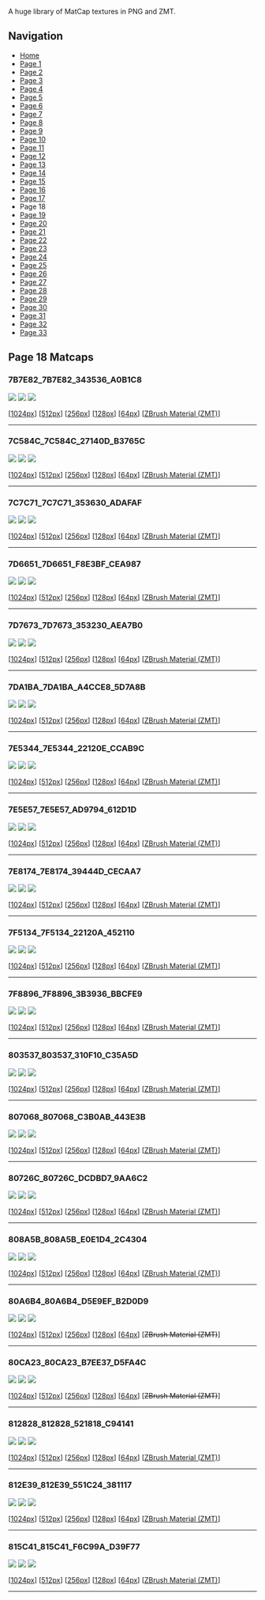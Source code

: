 A huge library of MatCap textures in PNG and ZMT.


## Navigation
* [Home](/)
* [Page 1](PAGE-1.md)
* [Page 2](PAGE-2.md)
* [Page 3](PAGE-3.md)
* [Page 4](PAGE-4.md)
* [Page 5](PAGE-5.md)
* [Page 6](PAGE-6.md)
* [Page 7](PAGE-7.md)
* [Page 8](PAGE-8.md)
* [Page 9](PAGE-9.md)
* [Page 10](PAGE-10.md)
* [Page 11](PAGE-11.md)
* [Page 12](PAGE-12.md)
* [Page 13](PAGE-13.md)
* [Page 14](PAGE-14.md)
* [Page 15](PAGE-15.md)
* [Page 16](PAGE-16.md)
* [Page 17](PAGE-17.md)
* Page 18
* [Page 19](PAGE-19.md)
* [Page 20](PAGE-20.md)
* [Page 21](PAGE-21.md)
* [Page 22](PAGE-22.md)
* [Page 23](PAGE-23.md)
* [Page 24](PAGE-24.md)
* [Page 25](PAGE-25.md)
* [Page 26](PAGE-26.md)
* [Page 27](PAGE-27.md)
* [Page 28](PAGE-28.md)
* [Page 29](PAGE-29.md)
* [Page 30](PAGE-30.md)
* [Page 31](PAGE-31.md)
* [Page 32](PAGE-32.md)
* [Page 33](PAGE-33.md)
## Page 18 Matcaps
### 7B7E82_7B7E82_343536_A0B1C8
![](preview/7B7E82_7B7E82_343536_A0B1C8-preview.png)
![](thumbnail/7B7E82_7B7E82_343536_A0B1C8.jpg)
![](palette/7B7E82_7B7E82_343536_A0B1C8-palette.png)

[[1024px](https://github.com/nidorx/matcaps/raw/master/1024/7B7E82_7B7E82_343536_A0B1C8.png)]
[[512px](https://github.com/nidorx/matcaps/raw/master/512/7B7E82_7B7E82_343536_A0B1C8-512px.png)]
[[256px](https://github.com/nidorx/matcaps/raw/master/256/7B7E82_7B7E82_343536_A0B1C8-256px.png)]
[[128px](https://github.com/nidorx/matcaps/raw/master/128/7B7E82_7B7E82_343536_A0B1C8-128px.png)]
[[64px](https://github.com/nidorx/matcaps/raw/master/64/7B7E82_7B7E82_343536_A0B1C8-64px.png)]
[[ZBrush Material (ZMT)](https://github.com/nidorx/matcaps/raw/master/zmt/7B7E82_7B7E82_343536_A0B1C8.zmt)]

---
### 7C584C_7C584C_27140D_B3765C
![](preview/7C584C_7C584C_27140D_B3765C-preview.png)
![](thumbnail/7C584C_7C584C_27140D_B3765C.jpg)
![](palette/7C584C_7C584C_27140D_B3765C-palette.png)

[[1024px](https://github.com/nidorx/matcaps/raw/master/1024/7C584C_7C584C_27140D_B3765C.png)]
[[512px](https://github.com/nidorx/matcaps/raw/master/512/7C584C_7C584C_27140D_B3765C-512px.png)]
[[256px](https://github.com/nidorx/matcaps/raw/master/256/7C584C_7C584C_27140D_B3765C-256px.png)]
[[128px](https://github.com/nidorx/matcaps/raw/master/128/7C584C_7C584C_27140D_B3765C-128px.png)]
[[64px](https://github.com/nidorx/matcaps/raw/master/64/7C584C_7C584C_27140D_B3765C-64px.png)]
[[ZBrush Material (ZMT)](https://github.com/nidorx/matcaps/raw/master/zmt/7C584C_7C584C_27140D_B3765C.zmt)]

---
### 7C7C71_7C7C71_353630_ADAFAF
![](preview/7C7C71_7C7C71_353630_ADAFAF-preview.png)
![](thumbnail/7C7C71_7C7C71_353630_ADAFAF.jpg)
![](palette/7C7C71_7C7C71_353630_ADAFAF-palette.png)

[[1024px](https://github.com/nidorx/matcaps/raw/master/1024/7C7C71_7C7C71_353630_ADAFAF.png)]
[[512px](https://github.com/nidorx/matcaps/raw/master/512/7C7C71_7C7C71_353630_ADAFAF-512px.png)]
[[256px](https://github.com/nidorx/matcaps/raw/master/256/7C7C71_7C7C71_353630_ADAFAF-256px.png)]
[[128px](https://github.com/nidorx/matcaps/raw/master/128/7C7C71_7C7C71_353630_ADAFAF-128px.png)]
[[64px](https://github.com/nidorx/matcaps/raw/master/64/7C7C71_7C7C71_353630_ADAFAF-64px.png)]
[[ZBrush Material (ZMT)](https://github.com/nidorx/matcaps/raw/master/zmt/7C7C71_7C7C71_353630_ADAFAF.zmt)]

---
### 7D6651_7D6651_F8E3BF_CEA987
![](preview/7D6651_7D6651_F8E3BF_CEA987-preview.png)
![](thumbnail/7D6651_7D6651_F8E3BF_CEA987.jpg)
![](palette/7D6651_7D6651_F8E3BF_CEA987-palette.png)

[[1024px](https://github.com/nidorx/matcaps/raw/master/1024/7D6651_7D6651_F8E3BF_CEA987.png)]
[[512px](https://github.com/nidorx/matcaps/raw/master/512/7D6651_7D6651_F8E3BF_CEA987-512px.png)]
[[256px](https://github.com/nidorx/matcaps/raw/master/256/7D6651_7D6651_F8E3BF_CEA987-256px.png)]
[[128px](https://github.com/nidorx/matcaps/raw/master/128/7D6651_7D6651_F8E3BF_CEA987-128px.png)]
[[64px](https://github.com/nidorx/matcaps/raw/master/64/7D6651_7D6651_F8E3BF_CEA987-64px.png)]
[[ZBrush Material (ZMT)](https://github.com/nidorx/matcaps/raw/master/zmt/7D6651_7D6651_F8E3BF_CEA987.zmt)]

---
### 7D7673_7D7673_353230_AEA7B0
![](preview/7D7673_7D7673_353230_AEA7B0-preview.png)
![](thumbnail/7D7673_7D7673_353230_AEA7B0.jpg)
![](palette/7D7673_7D7673_353230_AEA7B0-palette.png)

[[1024px](https://github.com/nidorx/matcaps/raw/master/1024/7D7673_7D7673_353230_AEA7B0.png)]
[[512px](https://github.com/nidorx/matcaps/raw/master/512/7D7673_7D7673_353230_AEA7B0-512px.png)]
[[256px](https://github.com/nidorx/matcaps/raw/master/256/7D7673_7D7673_353230_AEA7B0-256px.png)]
[[128px](https://github.com/nidorx/matcaps/raw/master/128/7D7673_7D7673_353230_AEA7B0-128px.png)]
[[64px](https://github.com/nidorx/matcaps/raw/master/64/7D7673_7D7673_353230_AEA7B0-64px.png)]
[[ZBrush Material (ZMT)](https://github.com/nidorx/matcaps/raw/master/zmt/7D7673_7D7673_353230_AEA7B0.zmt)]

---
### 7DA1BA_7DA1BA_A4CCE8_5D7A8B
![](preview/7DA1BA_7DA1BA_A4CCE8_5D7A8B-preview.png)
![](thumbnail/7DA1BA_7DA1BA_A4CCE8_5D7A8B.jpg)
![](palette/7DA1BA_7DA1BA_A4CCE8_5D7A8B-palette.png)

[[1024px](https://github.com/nidorx/matcaps/raw/master/1024/7DA1BA_7DA1BA_A4CCE8_5D7A8B.png)]
[[512px](https://github.com/nidorx/matcaps/raw/master/512/7DA1BA_7DA1BA_A4CCE8_5D7A8B-512px.png)]
[[256px](https://github.com/nidorx/matcaps/raw/master/256/7DA1BA_7DA1BA_A4CCE8_5D7A8B-256px.png)]
[[128px](https://github.com/nidorx/matcaps/raw/master/128/7DA1BA_7DA1BA_A4CCE8_5D7A8B-128px.png)]
[[64px](https://github.com/nidorx/matcaps/raw/master/64/7DA1BA_7DA1BA_A4CCE8_5D7A8B-64px.png)]
[[ZBrush Material (ZMT)](https://github.com/nidorx/matcaps/raw/master/zmt/7DA1BA_7DA1BA_A4CCE8_5D7A8B.zmt)]

---
### 7E5344_7E5344_22120E_CCAB9C
![](preview/7E5344_7E5344_22120E_CCAB9C-preview.png)
![](thumbnail/7E5344_7E5344_22120E_CCAB9C.jpg)
![](palette/7E5344_7E5344_22120E_CCAB9C-palette.png)

[[1024px](https://github.com/nidorx/matcaps/raw/master/1024/7E5344_7E5344_22120E_CCAB9C.png)]
[[512px](https://github.com/nidorx/matcaps/raw/master/512/7E5344_7E5344_22120E_CCAB9C-512px.png)]
[[256px](https://github.com/nidorx/matcaps/raw/master/256/7E5344_7E5344_22120E_CCAB9C-256px.png)]
[[128px](https://github.com/nidorx/matcaps/raw/master/128/7E5344_7E5344_22120E_CCAB9C-128px.png)]
[[64px](https://github.com/nidorx/matcaps/raw/master/64/7E5344_7E5344_22120E_CCAB9C-64px.png)]
[[ZBrush Material (ZMT)](https://github.com/nidorx/matcaps/raw/master/zmt/7E5344_7E5344_22120E_CCAB9C.zmt)]

---
### 7E5E57_7E5E57_AD9794_612D1D
![](preview/7E5E57_7E5E57_AD9794_612D1D-preview.png)
![](thumbnail/7E5E57_7E5E57_AD9794_612D1D.jpg)
![](palette/7E5E57_7E5E57_AD9794_612D1D-palette.png)

[[1024px](https://github.com/nidorx/matcaps/raw/master/1024/7E5E57_7E5E57_AD9794_612D1D.png)]
[[512px](https://github.com/nidorx/matcaps/raw/master/512/7E5E57_7E5E57_AD9794_612D1D-512px.png)]
[[256px](https://github.com/nidorx/matcaps/raw/master/256/7E5E57_7E5E57_AD9794_612D1D-256px.png)]
[[128px](https://github.com/nidorx/matcaps/raw/master/128/7E5E57_7E5E57_AD9794_612D1D-128px.png)]
[[64px](https://github.com/nidorx/matcaps/raw/master/64/7E5E57_7E5E57_AD9794_612D1D-64px.png)]
[[ZBrush Material (ZMT)](https://github.com/nidorx/matcaps/raw/master/zmt/7E5E57_7E5E57_AD9794_612D1D.zmt)]

---
### 7E8174_7E8174_39444D_CECAA7
![](preview/7E8174_7E8174_39444D_CECAA7-preview.png)
![](thumbnail/7E8174_7E8174_39444D_CECAA7.jpg)
![](palette/7E8174_7E8174_39444D_CECAA7-palette.png)

[[1024px](https://github.com/nidorx/matcaps/raw/master/1024/7E8174_7E8174_39444D_CECAA7.png)]
[[512px](https://github.com/nidorx/matcaps/raw/master/512/7E8174_7E8174_39444D_CECAA7-512px.png)]
[[256px](https://github.com/nidorx/matcaps/raw/master/256/7E8174_7E8174_39444D_CECAA7-256px.png)]
[[128px](https://github.com/nidorx/matcaps/raw/master/128/7E8174_7E8174_39444D_CECAA7-128px.png)]
[[64px](https://github.com/nidorx/matcaps/raw/master/64/7E8174_7E8174_39444D_CECAA7-64px.png)]
[[ZBrush Material (ZMT)](https://github.com/nidorx/matcaps/raw/master/zmt/7E8174_7E8174_39444D_CECAA7.zmt)]

---
### 7F5134_7F5134_22120A_452110
![](preview/7F5134_7F5134_22120A_452110-preview.png)
![](thumbnail/7F5134_7F5134_22120A_452110.jpg)
![](palette/7F5134_7F5134_22120A_452110-palette.png)

[[1024px](https://github.com/nidorx/matcaps/raw/master/1024/7F5134_7F5134_22120A_452110.png)]
[[512px](https://github.com/nidorx/matcaps/raw/master/512/7F5134_7F5134_22120A_452110-512px.png)]
[[256px](https://github.com/nidorx/matcaps/raw/master/256/7F5134_7F5134_22120A_452110-256px.png)]
[[128px](https://github.com/nidorx/matcaps/raw/master/128/7F5134_7F5134_22120A_452110-128px.png)]
[[64px](https://github.com/nidorx/matcaps/raw/master/64/7F5134_7F5134_22120A_452110-64px.png)]
[[ZBrush Material (ZMT)](https://github.com/nidorx/matcaps/raw/master/zmt/7F5134_7F5134_22120A_452110.zmt)]

---
### 7F8896_7F8896_3B3936_BBCFE9
![](preview/7F8896_7F8896_3B3936_BBCFE9-preview.png)
![](thumbnail/7F8896_7F8896_3B3936_BBCFE9.jpg)
![](palette/7F8896_7F8896_3B3936_BBCFE9-palette.png)

[[1024px](https://github.com/nidorx/matcaps/raw/master/1024/7F8896_7F8896_3B3936_BBCFE9.png)]
[[512px](https://github.com/nidorx/matcaps/raw/master/512/7F8896_7F8896_3B3936_BBCFE9-512px.png)]
[[256px](https://github.com/nidorx/matcaps/raw/master/256/7F8896_7F8896_3B3936_BBCFE9-256px.png)]
[[128px](https://github.com/nidorx/matcaps/raw/master/128/7F8896_7F8896_3B3936_BBCFE9-128px.png)]
[[64px](https://github.com/nidorx/matcaps/raw/master/64/7F8896_7F8896_3B3936_BBCFE9-64px.png)]
[[ZBrush Material (ZMT)](https://github.com/nidorx/matcaps/raw/master/zmt/7F8896_7F8896_3B3936_BBCFE9.zmt)]

---
### 803537_803537_310F10_C35A5D
![](preview/803537_803537_310F10_C35A5D-preview.png)
![](thumbnail/803537_803537_310F10_C35A5D.jpg)
![](palette/803537_803537_310F10_C35A5D-palette.png)

[[1024px](https://github.com/nidorx/matcaps/raw/master/1024/803537_803537_310F10_C35A5D.png)]
[[512px](https://github.com/nidorx/matcaps/raw/master/512/803537_803537_310F10_C35A5D-512px.png)]
[[256px](https://github.com/nidorx/matcaps/raw/master/256/803537_803537_310F10_C35A5D-256px.png)]
[[128px](https://github.com/nidorx/matcaps/raw/master/128/803537_803537_310F10_C35A5D-128px.png)]
[[64px](https://github.com/nidorx/matcaps/raw/master/64/803537_803537_310F10_C35A5D-64px.png)]
[[ZBrush Material (ZMT)](https://github.com/nidorx/matcaps/raw/master/zmt/803537_803537_310F10_C35A5D.zmt)]

---
### 807068_807068_C3B0AB_443E3B
![](preview/807068_807068_C3B0AB_443E3B-preview.png)
![](thumbnail/807068_807068_C3B0AB_443E3B.jpg)
![](palette/807068_807068_C3B0AB_443E3B-palette.png)

[[1024px](https://github.com/nidorx/matcaps/raw/master/1024/807068_807068_C3B0AB_443E3B.png)]
[[512px](https://github.com/nidorx/matcaps/raw/master/512/807068_807068_C3B0AB_443E3B-512px.png)]
[[256px](https://github.com/nidorx/matcaps/raw/master/256/807068_807068_C3B0AB_443E3B-256px.png)]
[[128px](https://github.com/nidorx/matcaps/raw/master/128/807068_807068_C3B0AB_443E3B-128px.png)]
[[64px](https://github.com/nidorx/matcaps/raw/master/64/807068_807068_C3B0AB_443E3B-64px.png)]
[[ZBrush Material (ZMT)](https://github.com/nidorx/matcaps/raw/master/zmt/807068_807068_C3B0AB_443E3B.zmt)]

---
### 80726C_80726C_DCDBD7_9AA6C2
![](preview/80726C_80726C_DCDBD7_9AA6C2-preview.png)
![](thumbnail/80726C_80726C_DCDBD7_9AA6C2.jpg)
![](palette/80726C_80726C_DCDBD7_9AA6C2-palette.png)

[[1024px](https://github.com/nidorx/matcaps/raw/master/1024/80726C_80726C_DCDBD7_9AA6C2.png)]
[[512px](https://github.com/nidorx/matcaps/raw/master/512/80726C_80726C_DCDBD7_9AA6C2-512px.png)]
[[256px](https://github.com/nidorx/matcaps/raw/master/256/80726C_80726C_DCDBD7_9AA6C2-256px.png)]
[[128px](https://github.com/nidorx/matcaps/raw/master/128/80726C_80726C_DCDBD7_9AA6C2-128px.png)]
[[64px](https://github.com/nidorx/matcaps/raw/master/64/80726C_80726C_DCDBD7_9AA6C2-64px.png)]
[[ZBrush Material (ZMT)](https://github.com/nidorx/matcaps/raw/master/zmt/80726C_80726C_DCDBD7_9AA6C2.zmt)]

---
### 808A5B_808A5B_E0E1D4_2C4304
![](preview/808A5B_808A5B_E0E1D4_2C4304-preview.png)
![](thumbnail/808A5B_808A5B_E0E1D4_2C4304.jpg)
![](palette/808A5B_808A5B_E0E1D4_2C4304-palette.png)

[[1024px](https://github.com/nidorx/matcaps/raw/master/1024/808A5B_808A5B_E0E1D4_2C4304.png)]
[[512px](https://github.com/nidorx/matcaps/raw/master/512/808A5B_808A5B_E0E1D4_2C4304-512px.png)]
[[256px](https://github.com/nidorx/matcaps/raw/master/256/808A5B_808A5B_E0E1D4_2C4304-256px.png)]
[[128px](https://github.com/nidorx/matcaps/raw/master/128/808A5B_808A5B_E0E1D4_2C4304-128px.png)]
[[64px](https://github.com/nidorx/matcaps/raw/master/64/808A5B_808A5B_E0E1D4_2C4304-64px.png)]
[[ZBrush Material (ZMT)](https://github.com/nidorx/matcaps/raw/master/zmt/808A5B_808A5B_E0E1D4_2C4304.zmt)]

---
### 80A6B4_80A6B4_D5E9EF_B2D0D9
![](preview/80A6B4_80A6B4_D5E9EF_B2D0D9-preview.png)
![](thumbnail/80A6B4_80A6B4_D5E9EF_B2D0D9.jpg)
![](palette/80A6B4_80A6B4_D5E9EF_B2D0D9-palette.png)

[[1024px](https://github.com/nidorx/matcaps/raw/master/1024/80A6B4_80A6B4_D5E9EF_B2D0D9.png)]
[[512px](https://github.com/nidorx/matcaps/raw/master/512/80A6B4_80A6B4_D5E9EF_B2D0D9-512px.png)]
[[256px](https://github.com/nidorx/matcaps/raw/master/256/80A6B4_80A6B4_D5E9EF_B2D0D9-256px.png)]
[[128px](https://github.com/nidorx/matcaps/raw/master/128/80A6B4_80A6B4_D5E9EF_B2D0D9-128px.png)]
[[64px](https://github.com/nidorx/matcaps/raw/master/64/80A6B4_80A6B4_D5E9EF_B2D0D9-64px.png)]
[~~ZBrush Material (ZMT)~~]

---
### 80CA23_80CA23_B7EE37_D5FA4C
![](preview/80CA23_80CA23_B7EE37_D5FA4C-preview.png)
![](thumbnail/80CA23_80CA23_B7EE37_D5FA4C.jpg)
![](palette/80CA23_80CA23_B7EE37_D5FA4C-palette.png)

[[1024px](https://github.com/nidorx/matcaps/raw/master/1024/80CA23_80CA23_B7EE37_D5FA4C.png)]
[[512px](https://github.com/nidorx/matcaps/raw/master/512/80CA23_80CA23_B7EE37_D5FA4C-512px.png)]
[[256px](https://github.com/nidorx/matcaps/raw/master/256/80CA23_80CA23_B7EE37_D5FA4C-256px.png)]
[[128px](https://github.com/nidorx/matcaps/raw/master/128/80CA23_80CA23_B7EE37_D5FA4C-128px.png)]
[[64px](https://github.com/nidorx/matcaps/raw/master/64/80CA23_80CA23_B7EE37_D5FA4C-64px.png)]
[~~ZBrush Material (ZMT)~~]

---
### 812828_812828_521818_C94141
![](preview/812828_812828_521818_C94141-preview.png)
![](thumbnail/812828_812828_521818_C94141.jpg)
![](palette/812828_812828_521818_C94141-palette.png)

[[1024px](https://github.com/nidorx/matcaps/raw/master/1024/812828_812828_521818_C94141.png)]
[[512px](https://github.com/nidorx/matcaps/raw/master/512/812828_812828_521818_C94141-512px.png)]
[[256px](https://github.com/nidorx/matcaps/raw/master/256/812828_812828_521818_C94141-256px.png)]
[[128px](https://github.com/nidorx/matcaps/raw/master/128/812828_812828_521818_C94141-128px.png)]
[[64px](https://github.com/nidorx/matcaps/raw/master/64/812828_812828_521818_C94141-64px.png)]
[[ZBrush Material (ZMT)](https://github.com/nidorx/matcaps/raw/master/zmt/812828_812828_521818_C94141.zmt)]

---
### 812E39_812E39_551C24_381117
![](preview/812E39_812E39_551C24_381117-preview.png)
![](thumbnail/812E39_812E39_551C24_381117.jpg)
![](palette/812E39_812E39_551C24_381117-palette.png)

[[1024px](https://github.com/nidorx/matcaps/raw/master/1024/812E39_812E39_551C24_381117.png)]
[[512px](https://github.com/nidorx/matcaps/raw/master/512/812E39_812E39_551C24_381117-512px.png)]
[[256px](https://github.com/nidorx/matcaps/raw/master/256/812E39_812E39_551C24_381117-256px.png)]
[[128px](https://github.com/nidorx/matcaps/raw/master/128/812E39_812E39_551C24_381117-128px.png)]
[[64px](https://github.com/nidorx/matcaps/raw/master/64/812E39_812E39_551C24_381117-64px.png)]
[[ZBrush Material (ZMT)](https://github.com/nidorx/matcaps/raw/master/zmt/812E39_812E39_551C24_381117.zmt)]

---
### 815C41_815C41_F6C99A_D39F77
![](preview/815C41_815C41_F6C99A_D39F77-preview.png)
![](thumbnail/815C41_815C41_F6C99A_D39F77.jpg)
![](palette/815C41_815C41_F6C99A_D39F77-palette.png)

[[1024px](https://github.com/nidorx/matcaps/raw/master/1024/815C41_815C41_F6C99A_D39F77.png)]
[[512px](https://github.com/nidorx/matcaps/raw/master/512/815C41_815C41_F6C99A_D39F77-512px.png)]
[[256px](https://github.com/nidorx/matcaps/raw/master/256/815C41_815C41_F6C99A_D39F77-256px.png)]
[[128px](https://github.com/nidorx/matcaps/raw/master/128/815C41_815C41_F6C99A_D39F77-128px.png)]
[[64px](https://github.com/nidorx/matcaps/raw/master/64/815C41_815C41_F6C99A_D39F77-64px.png)]
[[ZBrush Material (ZMT)](https://github.com/nidorx/matcaps/raw/master/zmt/815C41_815C41_F6C99A_D39F77.zmt)]

---